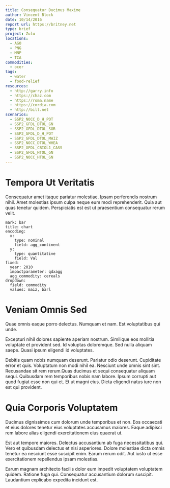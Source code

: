 ```yaml
---
title: Consequatur Ducimus Maxime
author: Vincent Block
date: 10/14/2016
report url: https://britney.net
type: brief
project: Zulu
locations:
  - AGO
  - PNG
  - MNP
  - TCA
commodities:
  - ocer
tags:
  - water
  - food-relief
resources:
  - http://garry.info
  - https://chaz.com
  - https://roma.name
  - https://cordia.com
  - http://bill.net
scenarios:
  - SSP2_NOCC_D_H_POT
  - SSP2_GFDL_DTOL_GN
  - SSP2_GFDL_DTOL_SOR
  - SSP2_GFDL_D_H_POT
  - SSP2_GFDL_DTOL_MAIZ
  - SSP2_NOCC_DTOL_WHEA
  - SSP2_GFDL_CBIOL1_CASS
  - SSP2_GFDL_HTOL_GN
  - SSP2_NOCC_HTOL_GN
---
```

# Tempora Ut Veritatis
Consequatur amet itaque pariatur molestiae. Ipsam perferendis nostrum nihil. Amet molestias ipsum culpa neque eum modi reprehenderit. Quia aut quas tenetur quidem. Perspiciatis est est ut praesentium consequatur rerum velit.

```vis
mark: bar
title: chart
encoding:
  x:
    type: nominal
    field: agg_continent
  y:
    type: quantitative
    field: Val
fixed:
  year: 2010
  impactparameter: qdxagg
  agg_commodity: cereals
dropdown:
  field: commodity
  values: maiz, barl
```

# Veniam Omnis Sed
Quae omnis eaque porro delectus. Numquam et nam. Est voluptatibus qui unde.
 Excepturi nihil dolores sapiente aperiam nostrum. Similique eos mollitia voluptate et provident sed. Id voluptas doloremque. Sed nulla aliquam saepe. Quasi ipsum eligendi id voluptates.
 Debitis quam nobis numquam deserunt. Pariatur odio deserunt. Cupiditate error et quis. Voluptatum non modi nihil ea. Nesciunt unde omnis sint sint. Recusandae sit rem rerum.Quas ducimus et sequi consequatur aliquam sequi. Quibusdam rem temporibus nobis nam labore. Ipsum corrupti aut quod fugiat esse non qui et. Et ut magni eius. Dicta eligendi natus iure non est qui provident.

# Quia Corporis Voluptatem
Ducimus dignissimos cum dolorum unde temporibus et non. Eos occaecati et eius dolores tenetur eius voluptates accusamus maiores. Eaque adipisci rem labore alias eligendi exercitationem eius quaerat ut.
 Est aut tempore maiores. Delectus accusantium ab fuga necessitatibus qui. Vero et quibusdam delectus et nisi asperiores. Dolore molestiae dicta omnis tenetur ea nesciunt esse suscipit enim. Earum rerum odit. Aut iusto ut esse exercitationem repellendus ipsam molestias.
 Earum magnam architecto facilis dolor eum impedit voluptatem voluptatem quidem. Ratione fuga qui. Consequatur accusantium dolorum suscipit. Laudantium explicabo expedita incidunt est.
